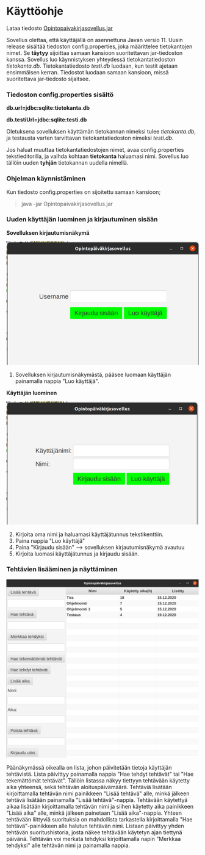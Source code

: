 # Käyttöohje

Lataa tiedosto [Opintopaivakirjasovellus.jar](https://github.com/matiasnisula/ot-harjoitustyo/releases/tag/loppupalautus)

Sovellus olettaa, että käyttäjällä on asennettuna Javan versio 11. Uusin release sisältää tiedoston config.properties, joka määrittelee 
tietokantojen nimet. Se **täytyy** sijoittaa samaan kansioon suoritettavan jar-tiedoston kanssa. Sovellus luo käynnistyksen yhteydessä tietokantatiedoston 
*tietokanta.db*. Tietokantatiedosto *testi.db* luodaan, kun testit ajetaan ensimmäisen kerran. Tiedostot luodaan samaan kansioon, missä suoritettava 
jar-tiedosto sijaitsee.

### Tiedoston config.properties sisältö

**db.url=jdbc:sqlite:tietokanta.db**

**db.testiUrl=jdbc:sqlite:testi.db**

Oletuksena sovelluksen käyttämän tietokannan nimeksi tulee *tietokanta.db*, ja testausta varten tarvittavan tietokantatiedoston nimeksi *testi.db*.

Jos haluat muuttaa tietokantatiedostojen nimet, avaa config.properties tekstieditorilla, ja vaihda kohtaan **tietokanta** haluamasi nimi. 
Sovellus luo tällöin uuden **tyhjän** tietokannan uudella nimellä. 


### Ohjelman käynnistäminen

Kun tiedosto config.properties on sijoitettu samaan kansioon;

> java -jar Opintopaivakirjasovellus.jar


### Uuden käyttäjän luominen ja kirjautuminen sisään

**Sovelluksen kirjautumisnäkymä**

![Kirjautumisnäkymä](https://github.com/matiasnisula/ot-harjoitustyo/blob/master/dokumentaatio/kuvat/logInView.png)


1. Sovelluksen kirjautumisnäkymästä, pääsee luomaan käyttäjän painamalla nappia "Luo käyttäjä".

**Käyttäjän luominen**

![Käyttäjänluomisnäkymä](https://github.com/matiasnisula/ot-harjoitustyo/blob/master/dokumentaatio/kuvat/CreateNewUserView.png)

2. Kirjoita oma nimi ja haluamasi käyttäjätunnus tekstikenttiin.
3. Paina nappia "Luo käyttäjä"
4. Paina "Kirjaudu sisään" --> sovelluksen kirjautumisnäkymä avautuu
5. Kirjoita luomasi käyttäjätunnus ja kirjaudu sisään.


### Tehtävien lisääminen ja näyttäminen

![Päänäkymä](https://github.com/matiasnisula/ot-harjoitustyo/blob/master/dokumentaatio/kuvat/MainView.png)

Päänäkymässä oikealla on lista, johon päivitetään tietoja käyttäjän tehtävistä. Lista päivittyy painamalla nappia "Hae tehdyt tehtävät" tai "Hae tekemättömät tehtävät". Tällöin listassa
näkyy tiettyyn tehtävään käytetty aika yhteensä, sekä tehtävän aloituspäivämäärä. Tehtäviä lisätään kirjoittamalla tehtävän nimi painikkeen
 "Lisää tehtävä" alle, minkä jälkeen tehtävä lisätään painamalla "Lisää tehtävä"-nappia.
Tehtävään käytettyä aikaa lisätään kirjoittamalla tehtävän nimi ja siihen käytetty aika painikkeen "Lisää aika" alle, minkä jälkeen painetaan
"Lisää aika"-nappia. Yhteen tehtävään liittyviä suorituksia on mahdollista tarkastella kirjoittamalla "Hae tehtävä"-painikkeen alle halutun tehtävän nimi.
Listaan päivittyy yhden tehtävän suoritushistoria, josta näkee tehtävään käytetyn ajan tiettynä päivänä. Tehtävän voi merkata tehdyksi kirjoittamalla napin 
"Merkkaa tehdyksi" alle tehtävän nimi ja painamalla nappia.




